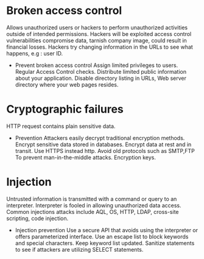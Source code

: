 # Broken access control

Allows unauthorized users or hackers to perform unauthorized activities outside of intended permissions.
Hackers will be exploited access control vulnerabilities compromise data, tarnish company image, could result in financial losses.
Hackers try changing information in the URLs to see what happens, e.g : user ID.

* Prevent broken access control
Assign limited privileges to users.
Regular Access Control checks.
Distribute limited public information about your application.
Disable directory listing in URLs, Web server directory where your web pages resides.

# Cryptographic failures

HTTP request contains plain sensitive data.

* Prevention
Attackers easily decrypt traditional encryption methods.
Encrypt sensitive data stored in databases.
Encrypt data at rest and in transit.
Use HTTPS instead http.
Avoid old protocols such as SMTP,FTP To prevent man-in-the-middle attacks.
Encryption keys.

# Injection

Untrusted information is transmitted with a command or query to an interpreter.
Interpreter is fooled in allowing unauthorized data access.
Common injections attacks include AQL, OS, HTTP, LDAP, cross-site scripting, code injection.

* Injection prevention
Use a secure API that avoids using the interpreter or offers parameterized interface.
Use an escape list to block keywords and special characters.
Keep keyword list updated.
Sanitize statements to see if attackers are utilizing SELECT statements.